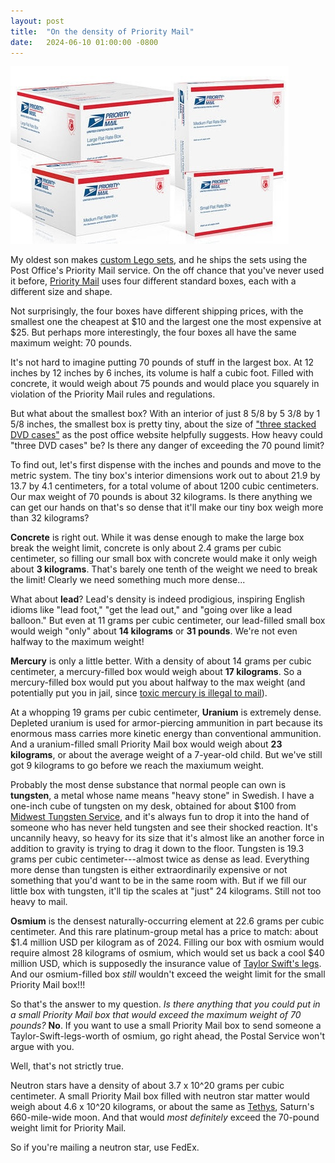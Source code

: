 ```yaml
---
layout: post
title:  "On the density of Priority Mail"
date:   2024-06-10 01:00:00 -0800
---
```


<img src="/assets/priority-mail-boxes.jpg">

My oldest son makes [custom Lego sets](https://brickmoose.com), and he ships the sets using the Post Office's Priority Mail service.  On the off chance that you've never used it before, [Priority Mail](https://www.usps.com/ship/priority-mail.htm) uses four different standard boxes, each with a different size and shape.

Not surprisingly, the four boxes have different shipping prices, with the smallest one the cheapest at $10 and the largest one the most expensive at $25.  But perhaps more interestingly, the four boxes all have the same maximum weight:  70 pounds.

It's not hard to imagine putting 70 pounds of stuff in the largest box.  At 12 inches by 12 inches by 6 inches, its volume is half a cubic foot.   Filled with concrete, it would weigh about 75 pounds and would place you squarely in violation of the Priority Mail rules and regulations.

But what about the smallest box?  With an interior of just 8 5/8 by 5 3/8 by 1 5/8 inches, the smallest box is pretty tiny, about the size of ["three stacked DVD cases"](https://store.usps.com/store/product/shipping-supplies/priority-mail-flat-rate-small-box-P_SMALL_FRB) as the post office website helpfully suggests.  How heavy could "three DVD cases" be?  Is there any danger of exceeding the 70 pound limit?

<!--more-->

To find out, let's first dispense with the inches and pounds and move to the metric system.  The tiny box's interior dimensions work out to about 21.9 by 13.7 by 4.1 centimeters, for a total volume of about 1200 cubic centimeters.  Our max weight of 70 pounds is about 32 kilograms.  Is there anything we can get our hands on that's so dense that it'll make our tiny box weigh more than 32 kilograms?

**Concrete** is right out.  While it was dense enough to make the large box break the weight limit, concrete is only about 2.4 grams per cubic centimeter, so filling our small box with concrete would make it only weigh about **3 kilograms**.  That's barely one tenth of the weight we need to break the limit!  Clearly we need something much more dense...

What about **lead**?  Lead's density is indeed prodigious, inspiring English idioms like "lead foot," "get the lead out," and "going over like a lead balloon."  But even at 11 grams per cubic centimeter, our lead-filled small box would weigh "only" about **14 kilograms** or **31 pounds**.  We're not even halfway to the maximum weight!

**Mercury** is only a little better.  With a density of about 14 grams per cubic centimeter, a mercury-filled box would weigh about **17 kilograms**.  So a mercury-filled box would put you about halfway to the max weight (and potentially put you in jail, since [toxic mercury is illegal to mail](https://www.usps.com/ship/shipping-restrictions.htm)).

At a whopping 19 grams per cubic centimeter, **Uranium** is extremely dense.  Depleted uranium is used for armor-piercing ammunition in part because its enormous mass carries more kinetic energy than conventional ammunition.  And a uranium-filled small Priority Mail box would weigh about **23 kilograms**, or about the average weight of a 7-year-old child.  But we've still got 9 kilograms to go before we reach the maxiumum weight.

Probably the most dense substance that normal people can own is **tungsten**, a metal whose name means "heavy stone" in Swedish.  I have a one-inch cube of tungsten on my desk, obtained for about $100 from [Midwest Tungsten Service](https://shop.tungsten.com/tungsten-cube/), and it's always fun to drop it into the hand of someone who has never held tungsten and see their shocked reaction.  It's uncannily heavy, so heavy for its size that it's almost like an another force in addition to gravity is trying to drag it down to the floor.  Tungsten is 19.3 grams per cubic centimeter---almost twice as dense as lead.  Everything more dense than tungsten is either extraordinarily expensive or not something that you'd want to be in the same room with.  But if we fill our little box with tungsten, it'll tip the scales at "just" 24 kilograms.  Still not too heavy to mail.

**Osmium** is the densest naturally-occurring element at 22.6 grams per cubic centimeter.  And this rare platinum-group metal has a price to match:  about $1.4 million USD per kilogram as of 2024.  Filling our box with osmium would require almost 28 kilograms of osmium, which would set us back a cool $40 million USD, which is supposedly the insurance value of [Taylor Swift's legs](https://www.tmz.com/2015/03/10/taylor-swift-legs-insured-photo/).  And our osmium-filled box *still* wouldn't exceed the weight limit for the small Priority Mail box!!!

So that's the answer to my question.  *Is there anything that you could put in a small Priority Mail box that would exceed the maximum weight of 70 pounds?*  **No**.  If you want to use a small Priority Mail box to send someone a Taylor-Swift-legs-worth of osmium, go right ahead, the Postal Service won't argue with you.

Well, that's not strictly true.

Neutron stars have a density of about 3.7 x 10^20 grams per cubic centimeter.  A small Priority Mail box filled with neutron star matter would weigh about 4.6 x 10^20 kilograms, or about the same as [Tethys](https://en.wikipedia.org/wiki/Tethys_(moon)), Saturn's 660-mile-wide moon.  And that would *most definitely* exceed the 70-pound weight limit for Priority Mail.

So if you're mailing a neutron star, use FedEx.







